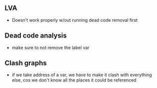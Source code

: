 
## LVA

- Doesn't work properly w/out running dead code removal first

## Dead code analysis

- make sure to not remove the label var

## Clash graphs

- if we take address of a var, we have to make it clash with everything else, cos we don't know all the places it could be referenced
